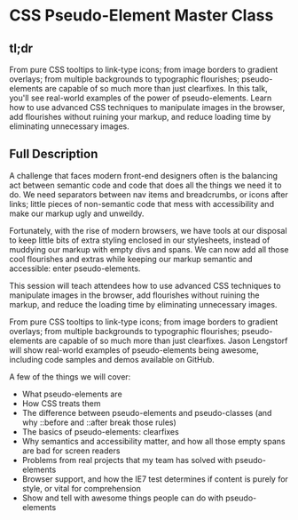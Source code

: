 # CSS Pseudo-Element Master Class

## tl;dr

From pure CSS tooltips to link-type icons; from image borders to gradient overlays; from multiple backgrounds to typographic flourishes; pseudo-elements are capable of so much more than just clearfixes. In this talk, you'll see real-world examples of the power of pseudo-elements. Learn how to use advanced CSS techniques to manipulate images in the browser, add flourishes without ruining your markup, and reduce loading time by eliminating unnecessary images.

## Full Description

A challenge that faces modern front-end designers often is the balancing act between semantic code and code that does all the things we need it to do. We need separators between nav items and breadcrumbs, or icons after links; little pieces of non-semantic code that mess with accessibility and make our markup ugly and unweildy.

Fortunately, with the rise of modern browsers, we have tools at our disposal to keep little bits of extra styling enclosed in our stylesheets, instead of muddying our markup with empty divs and spans. We can now add all those cool flourishes and extras while keeping our markup semantic and accessible: enter pseudo-elements.

This session will teach attendees how to use advanced CSS techniques to manipulate images in the browser, add flourishes without ruining the markup, and reduce the loading time by eliminating unnecessary images.

From pure CSS tooltips to link-type icons; from image borders to gradient overlays; from multiple backgrounds to typographic flourishes; pseudo-elements are capable of so much more than just clearfixes. Jason Lengstorf will show real-world examples of pseudo-elements being awesome, including code samples and demos available on GitHub.

A few of the things we will cover:

- What pseudo-elements are
- How CSS treats them
- The difference between pseudo-elements and pseudo-classes (and why ::before and ::after break those rules)
- The basics of pseudo-elements: clearfixes
- Why semantics and accessibility matter, and how all those empty spans are bad for screen readers
- Problems from real projects that my team has solved with pseudo-elements
- Browser support, and how the IE7 test determines if content is purely for style, or vital for comprehension
- Show and tell with awesome things people can do with pseudo-elements
